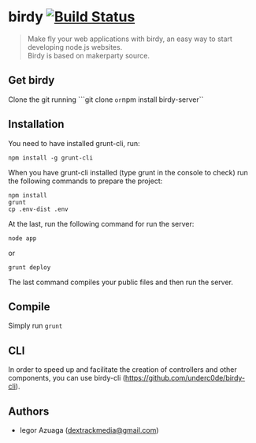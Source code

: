 # birdy [![Build Status](https://travis-ci.org/underc0de/birdy.svg)](https://travis-ci.org/underc0de/birdy) 
> Make fly your web applications with birdy, an easy way to start developing node.js websites.<br>
Birdy is based on makerparty source.

## Get birdy
Clone the git running ```git clone <repository-url>`` or ``npm install birdy-server``

## Installation
You need to have installed grunt-cli, run:
```
npm install -g grunt-cli
```

When you have grunt-cli installed (type grunt in the console to check) run the following commands to prepare the project:
```
npm install
grunt
cp .env-dist .env
```
At the last, run the following command for run the server:
```
node app
```
or
```
grunt deploy
```
The last command compiles your public files and then run the server.

## Compile
Simply run ``grunt``

## CLI
In order to speed up and facilitate the creation of controllers and other components, you can use birdy-cli (https://github.com/underc0de/birdy-cli).

## Authors
* Iegor Azuaga (dextrackmedia@gmail.com)